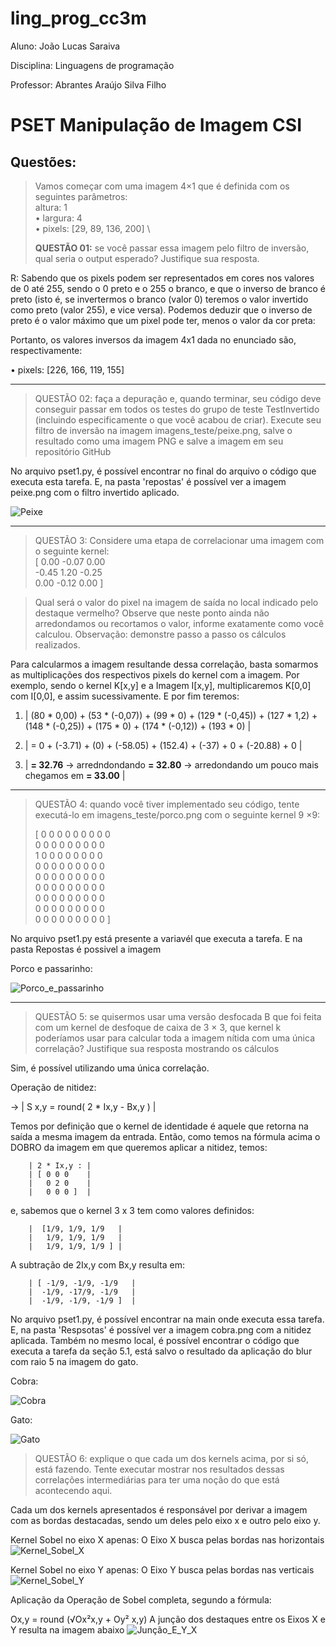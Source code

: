 # ling_prog_cc3m

Aluno: João Lucas Saraiva

Disciplina: Linguagens de programação

Professor: Abrantes Araújo Silva Filho

# PSET Manipulação de Imagem CSI

## Questões:
> Vamos começar com uma imagem 4×1 que é definida com os seguintes parâmetros: \
> altura: 1 \
>• largura: 4 \
>• pixels: [29, 89, 136, 200] \
>
> **QUESTÃO 01:** se você passar essa imagem pelo filtro de inversão, qual seria o output esperado? Justifique sua resposta.

R: Sabendo que os pixels podem ser representados em cores nos valores de 0 até 255, sendo o 0 preto e o 255 o branco, e que o inverso de branco é preto (isto é, se invertermos o branco (valor 0) teremos o valor invertido como preto (valor 255), e vice versa). Podemos deduzir que o inverso de preto é o valor máximo que um pixel pode ter, menos o valor da cor preta:

Portanto, os valores inversos da imagem 4x1 dada no enunciado são, respectivamente:

• pixels: [226, 166, 119, 155]

-------------

> QUESTÃO 02: faça a depuração e, quando terminar, seu código deve conseguir passar em todos os testes do grupo de teste TestInvertido (incluindo especificamente o que você acabou de criar). Execute seu filtro de inversão na imagem imagens_teste/peixe.png, salve o resultado como uma imagem PNG e salve a imagem em seu repositório GitHub

No arquivo pset1.py, é possível encontrar no final do arquivo o código que executa esta tarefa. E, na pasta 'repostas' é possível ver a imagem peixe.png com o filtro invertido aplicado.

![Peixe](./Respostas/peixe.png "Bluegill")

-------------

> QUESTÃO 3: Considere uma etapa de correlacionar uma imagem com o seguinte kernel: \
[ 0.00 -0.07 0.00 \
-0.45 1.20 -0.25 \
0.00 -0.12  0.00 ]  

> Qual será o valor do pixel na imagem de saída no local indicado pelo destaque vermelho? Observe que neste ponto ainda não arredondamos ou recortamos o valor, informe exatamente como você calculou. Observação: demonstre passo a passo os cálculos realizados.

Para calcularmos a imagem resultande dessa correlação, basta somarmos as multiplicações dos respectivos pixels do kernel com a imagem. Por exemplo, sendo o kernel K[x,y] e a Imagem I[x,y], multiplicaremos K[0,0] com I[0,0], e assim sucessivamente. E por fim teremos:

1) | (80 * 0,00) + (53 * (-0,07)) + (99 * 0) + (129 * (-0,45)) + (127 * 1,2) + (148 * (-0,25)) + (175 * 0) + (174 * (-0,12)) + (193 * 0) |
 
2) | = 0 + (-3.71) + (0) + (-58.05) + (152.4) + (-37) + 0 + (-20.88) + 0                                                                 |

3) | **= 32.76** -> arredndondando **= 32.80** -> arredondando um pouco mais chegamos em **= 33.00**                                     |

-------------

> QUESTÃO 4: quando você tiver implementado seu código, tente executá-lo em imagens_teste/porco.png com o seguinte kernel 9 ×9:
> 
>[ 0 0 0 0 0 0 0 0 0 \
>0 0 0 0 0 0 0 0 0 \
>1 0 0 0 0 0 0 0 0 \
>0 0 0 0 0 0 0 0 0 \
>0 0 0 0 0 0 0 0 0 \
>0 0 0 0 0 0 0 0 0 \
>0 0 0 0 0 0 0 0 0 \
>0 0 0 0 0 0 0 0 0 \
>0 0 0 0 0 0 0 0 0 ]

No arquivo pset1.py está presente a variavél que executa a tarefa. E na pasta Repostas é possivel a imagem 

Porco e passarinho:

![Porco_e_passarinho](./Respostas/porco_e_passarinho.png "Porco e passarinho")

-----

> QUESTÃO 5: se quisermos usar uma versão desfocada B que foi feita com um kernel de desfoque de caixa de 3 × 3, que kernel k poderíamos usar para calcular toda a imagem nítida com uma única correlação? Justifique sua resposta mostrando os cálculos

Sim, é possível utilizando uma única correlação.

Operação de nitidez: 

-> | S x,y = round( 2 * Ix,y - Bx,y ) |

Temos por definição que o kernel de identidade é aquele que retorna na saída a mesma imagem da entrada. Então, como temos na fórmula acima o DOBRO da imagem em que queremos aplicar a nitidez, temos:

        | 2 * Ix,y : |
        | [ 0 0 0    |
        |   0 2 0    |
        |   0 0 0 ]  |

e, sabemos que o kernel 3 x 3 tem como valores definidos: 

        |  [1/9, 1/9, 1/9   |
        |   1/9, 1/9, 1/9   |
        |   1/9, 1/9, 1/9 ] |

A subtração de 2Ix,y com Bx,y resulta em:

        | [ -1/9, -1/9, -1/9   |
        |  -1/9, -17/9, -1/9   |
        |  -1/9, -1/9, -1/9 ]  |

No arquivo pset1.py, é possível encontrar na main onde executa essa tarefa. E, na pasta 'Respsotas' é possível ver a imagem cobra.png com a nitidez aplicada. Também no mesmo local, é possível encontrar o código que executa a tarefa da seção 5.1,  está salvo o resultado da aplicação do blur com raio 5 na imagem do gato.

Cobra:

![Cobra](./Respostas/cobra.png "Cobra")

Gato:

![Gato](./Respostas/gato.png "Gato")

> QUESTÃO 6: explique o que cada um dos kernels acima, por si só, está fazendo. Tente executar mostrar nos resultados dessas correlações intermediárias para ter uma noção do que está acontecendo aqui.

Cada um dos kernels apresentados é responsável por derivar a imagem com as bordas destacadas, sendo um deles pelo eixo x e outro pelo eixo y.

Kernel Sobel no eixo X apenas:
O Eixo X busca pelas bordas nas horizontais 
![Kernel_Sobel_X](./Respostas/construcaoSobelX.png "Kernel Sobel X")

Kernel Sobel no eixo Y apenas:
O Eixo Y busca pelas bordas nas verticais
![Kernel_Sobel_Y](./Respostas/construcaoSobelY.png "Kernel Sobel Y")

Aplicação da Operação de Sobel completa, segundo a fórmula:

Ox,y = round (√Ox²x,y + Oy² x,y)
A junção dos destaques entre os Eixos X e Y resulta na imagem abaixo
![Junção_E_Y_X](./Respostas/construcao_bordas.png "Operação Sobel")
